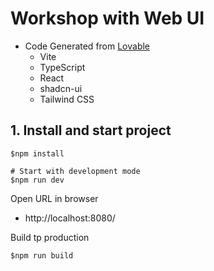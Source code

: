 # Workshop with Web UI
* Code Generated from [Lovable](https://lovable.dev) 
    * Vite
    * TypeScript
    * React
    * shadcn-ui
    * Tailwind CSS

## 1. Install and start project
```
$npm install

# Start with development mode
$npm run dev
```

Open URL in browser
* http://localhost:8080/

Build tp production
```
$npm run build
```